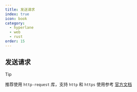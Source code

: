 ```yaml
---
title: 发送请求
index: true
icon: book
category:
  - hyperlane
  - web
  - rust
order: 15
---
```


## 发送请求

> [!tip]
> 推荐使用 `http-request` 库，支持 `http` 和 `https`
> 使用参考 [官方文档](../http-request/README.md)

<Bottom />
